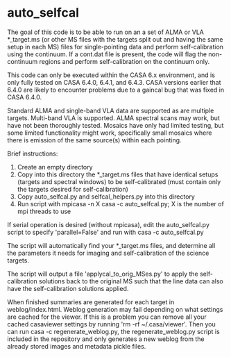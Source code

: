 # auto_selfcal
The goal of this code is to be able to run on an a set of ALMA or VLA *_target.ms (or other MS files with the targets split out and having the same setup in each MS) files for single-pointing data and perform self-calibration using the continuum. If a cont.dat file is present, the code will flag the non-continuum regions and perform self-calibration on the continuum only.

This code can only be executed within the CASA 6.x environment, and is only fully tested on CASA 6.4.0, 6.4.1, and 6.4.3. CASA versions earlier that 6.4.0 are likely to encounter problems due to a gaincal bug that was fixed in CASA 6.4.0.

Standard ALMA and single-band VLA data are supported as are multiple targets.
Multi-band VLA is supported.
ALMA spectral scans may work, but have not been thoroughly tested.
Mosaics have only had limited testing, but some limited functionality might work, specifically small mosaics where there is emission of the same source(s) within each pointing.

Brief instructions:
1. Create an empty directory
2. Copy into this directory the *_target.ms files that have identical setups (targets and spectral windows) to be self-calibrated (must contain only the targets desired for self-calibration)
4. Copy auto_selfcal.py and selfcal_helpers.py into this directory
5. Run script with mpicasa -n X casa -c auto_selfcal.py; X is the number of mpi threads to use

If serial operation is desired (without mpicasa), edit the auto_selfcal.py script to specify 'parallel=False' and run with casa -c auto_selfcal.py

The script will automatically find your *_target.ms files, and determine all the parameters it needs for imaging and self-calibration of the science targets.

The script will output a file 'applycal_to_orig_MSes.py' to apply the self-calibration solutions back to the original MS such that the line data can also have the self-calibration solutions applied.

When finished summaries are generated for each target in weblog/index.html. Weblog generation may fail depending on what settings are cached for the viewer. If this is a problem you can remove all your cached casaviewer settings by running 'rm -rf ~/.casa/viewer'. Then you can run casa -c regenerate_weblog.py, the regenerate_weblog.py script is included in the repository and only generates a new weblog from the already stored images and metadata pickle files.

